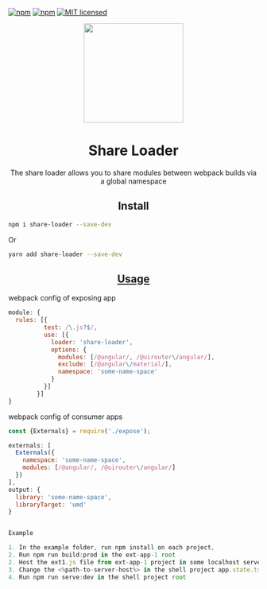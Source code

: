 [![npm](https://img.shields.io/npm/v/share-loader.svg?style=flat-square)](https://www.npmjs.com/package/share-loader)
[![npm](https://img.shields.io/npm/dm/share-loader.svg?style=flat-square)](https://www.npmjs.com/package/share-loader)
[![MIT licensed](https://img.shields.io/badge/license-MIT-blue.svg?style=flat-square)](https://github.com/MrFrankel/share-loader/blob/master/LICENSE)

<div align="center">
  <!-- replace with accurate logo e.g from https://worldvectorlogo.com/ -->
  <a href="https://github.com/webpack/webpack">
    <img width="200" height="200" vspace="" hspace="25"
      src="https://cdn.rawgit.com/webpack/media/e7485eb2/logo/icon.svg">
  </a>
  <h1>Share Loader</h1>
  <p>The share loader allows you to share modules between webpack builds via a global namespace<p>
</div>

<h2 align="center">Install</h2>

```bash
npm i share-loader --save-dev
```
Or
```bash
yarn add share-loader --save-dev
```
<h2 align="center"><a href="https://webpack.js.org/concepts/loaders">Usage</a></h2>

webpack config of exposing app
```js
module: {
  rules: [{
          test: /\.js?$/,
          use: [{
            loader: 'share-loader',
            options: {
              modules: [/@angular/, /@uirouter\/angular/],
              exclude: [/@angular\/material/],
              namespace: 'some-name-space'
            }
          }]
        }]
}
```


webpack config of consumer apps

```js
const {Externals} = require('./expose');

externals: [
  Externals({
    namespace: 'some-name-space',
    modules: [/@angular/, /@uirouter\/angular/]
  })
],
output: {
  library: 'some-name-space',
  libraryTarget: 'umd'
}


Example

1. In the example folder, run npm install on each project,
2. Run npm run build:prod in the ext-app-1 root
2. Host the ext1.js file from ext-app-1 project in some localhost server
3. Change the <%path-to-server-host%> in the shell project app.state.ts
4. Run npm run serve:dev in the shell project root
```
